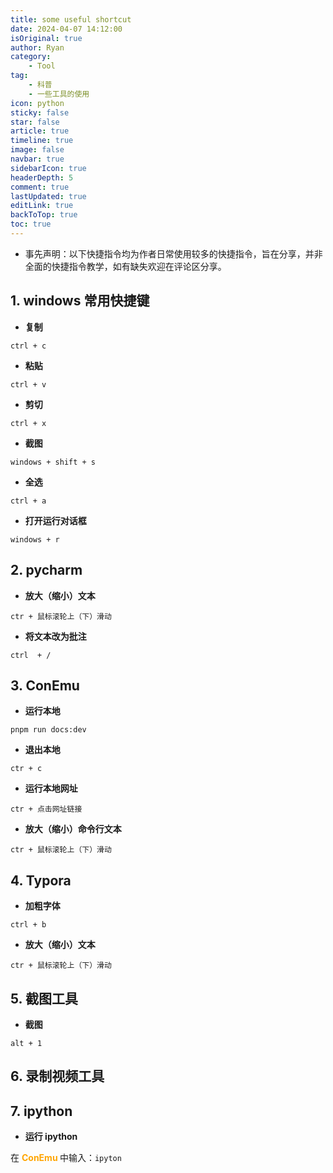 ```yaml
---
title: some useful shortcut
date: 2024-04-07 14:12:00
isOriginal: true
author: Ryan
category:
    - Tool
tag:
    - 科普
    - 一些工具的使用
icon: python
sticky: false
star: false
article: true
timeline: true
image: false
navbar: true
sidebarIcon: true
headerDepth: 5
comment: true
lastUpdated: true
editLink: true
backToTop: true
toc: true
---
```


- 事先声明：以下快捷指令均为作者日常使用较多的快捷指令，旨在分享，并非全面的快捷指令教学，如有缺失欢迎在评论区分享。



## 1. windows 常用快捷键

- **复制**

`ctrl + c`

- **粘贴**

`ctrl + v`

- **剪切**

`ctrl + x`

- **截图**

`windows + shift + s`

- **全选**

`ctrl + a`

- **打开运行对话框**

`windows + r`





## 2. pycharm

- **放大（缩小）文本**

`ctr + 鼠标滚轮上（下）滑动`

- **将文本改为批注**

`ctrl  + /`





## 3. ConEmu

- **运行本地**

`pnpm run docs:dev`

- **退出本地**

`ctr + c`

- **运行本地网址**

`ctr + 点击网址链接`

- **放大（缩小）命令行文本**

`ctr + 鼠标滚轮上（下）滑动`





## 4. Typora

- **加粗字体**

`ctrl + b`

- **放大（缩小）文本**

`ctr + 鼠标滚轮上（下）滑动`





## 5. 截图工具

- **截图**

`alt + 1`





## 6. 录制视频工具





## 7. ipython

- **运行 ipython** 

在 **<span style="color: orange"> ConEmu </span>** 中输入：`ipyton`





